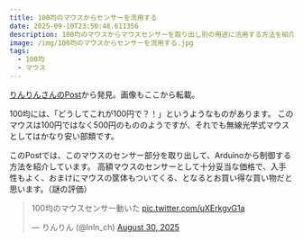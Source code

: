```yaml
---
title: 100均のマウスからセンサーを流用する
date: 2025-09-10T23:50:48.611356
description: 100均のマウスからマウスセンサーを取り出し別の用途に活用する方法を紹介します
image: /img/100均のマウスからセンサーを流用する.jpg
tags:
  - 100均
  - マウス
---
```

[りんりんさんのPost](https://x.com/lnln_ch/status/1961922948547461626)から発見。画像もここから転載。

100均には、「どうしてこれが100円で？！」というようなものがあります。
このマウスは100円ではなく500円のもののようですが、それでも無線光学式マウスとしてはかなり安い部類です。

このPostでは、このマウスのセンサー部分を取り出して、Arduinoから制御する方法を紹介しています。
高額マウスのセンサーとして十分妥当な価格で、入手性もよく、おまけにマウスの筐体もついてくる、となるとお買い得な買い物だと思います。（謎の評価）


<blockquote class="twitter-tweet"><p lang="ja" dir="ltr">100均のマウスセンサー動いた <a href="https://t.co/uXErkgvG1a">pic.twitter.com/uXErkgvG1a</a></p>&mdash; りんりん (@lnln_ch) <a href="https://twitter.com/lnln_ch/status/1961922948547461626?ref_src=twsrc%5Etfw">August 30, 2025</a></blockquote>
<script async src="https://platform.twitter.com/widgets.js" charset="utf-8"></script>




